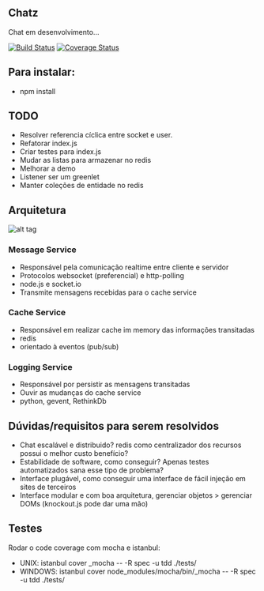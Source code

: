 ## Chatz

Chat em desenvolvimento... 
	
[![Build Status](https://api.travis-ci.org/jefperito/chatz.png)](http://travis-ci.org/#!/jefperito/chatz)
[![Coverage Status](https://coveralls.io/repos/jefperito/chatz/badge.png)](https://coveralls.io/r/jefperito/chatz)

## Para instalar:
 - npm install

## TODO
 - Resolver referencia cíclica entre socket e user.
 - Refatorar index.js
 - Criar testes para index.js
 - Mudar as listas para armazenar no redis
 - Melhorar a demo
 - Listener ser um greenlet
 - Manter coleções de entidade no redis

## Arquitetura

![alt tag](https://raw.github.com/jefperito/chatz/master/docs/Diagram.png)

### Message Service
 - Responsável pela comunicação realtime entre cliente e servidor
 - Protocolos websocket (preferencial) e http-polling
 - node.js e socket.io
 - Transmite mensagens recebidas para o cache service

### Cache Service
 - Responsável em realizar cache im memory das informações transitadas
 - redis
 - orientado à eventos (pub/sub)

### Logging Service
 - Responsável por persistir as mensagens transitadas
 - Ouvir as mudanças do cache service
 - python, gevent, RethinkDb

## Dúvidas/requisitos para serem resolvidos
 - Chat escalável e distribuido? redis como centralizador dos recursos possui o melhor custo benefício?
 - Estabilidade de software, como conseguir? Apenas testes automatizados sana esse tipo de problema?
 - Interface plugável, como conseguir uma interface de fácil injeção em sites de terceiros
 - Interface modular e com boa arquitetura, gerenciar objetos > gerenciar DOMs (knockout.js pode dar uma mão)

## Testes
Rodar o code coverage com mocha e istanbul: 
 - UNIX: istanbul cover _mocha -- -R spec -u tdd ./tests/
 - WINDOWS: istanbul cover node_modules/mocha/bin/_mocha -- -R spec -u tdd ./tests/
